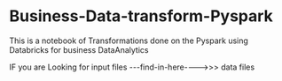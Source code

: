 # Business-Data-transform-Pyspark
This is a notebook of Transformations done on the Pyspark using Databricks for business DataAnalytics


IF you are Looking for input files ---find-in-here---->>> data files
